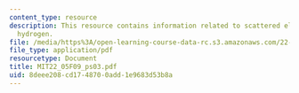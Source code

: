 ```yaml
---
content_type: resource
description: This resource contains information related to scattered elastically from
  hydrogen.
file: /media/https%3A/open-learning-course-data-rc.s3.amazonaws.com/22-05-neutron-science-and-reactor-physics-fall-2009/8deee208cd1748700add1e9683d53b8a_MIT22_05F09_ps03.pdf
file_type: application/pdf
resourcetype: Document
title: MIT22_05F09_ps03.pdf
uid: 8deee208-cd17-4870-0add-1e9683d53b8a
---
```

